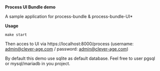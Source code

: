 **Process UI Bundle demo**

A sample application for process-bundle & process-bundle-UI*

**Usage**

    make start

Then acces to UI via https://localhost:8000/process (username: admin@clever-age.com / password: admin@clever-age.com)

By default this demo use sqlite as default database. Feel free to user pgsql or mysql/mariadb in you project.
